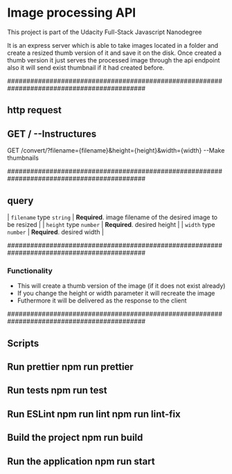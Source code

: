 # Image processing API

This project is part of the Udacity Full-Stack Javascript Nanodegree

It is an express server which is able to take images located in a folder and create a resized thumb version of it and save it on the disk. Once created a thumb version it just serves the processed image through the api endpoint also it will send exist thumbnail if it had created before.

############################################################################################

## http request

  GET /
  --Instructures 
-----------------------------------------------------------------
  GET /convert/?filename={filename}&height={height}&width={width}
  --Make thumbnails

############################################################################################

## query

| `filename` type `string` | **Required**. image filename of the desired image to be resized |
| `height`   type `number` | **Required**. desired height                              |
| `width`    type `number` | **Required**. desired width                               |

############################################################################################

### Functionality

-   This will create a thumb version of the image (if it does not exist already)
-   If you change the height or width parameter it will recreate the image
-   Futhermore it will be delivered as the response to the client

############################################################################################

## Scripts

Run prettier
  npm run prettier
---------------------
Run tests
  npm run test
---------------------
Run ESLint
  npm run lint
  npm run lint-fix
---------------------
Build the project
  npm run build
---------------------
Run the application
  npm run start
---------------------